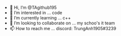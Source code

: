 - 👋 Hi, I’m @TAgithub195
- 👀 I’m interested in ... code
- 🌱 I’m currently learning ... c++
- 💞️ I’m looking to collaborate on ... my schoo's it team
- 📫 How to reach me ... discord: TrungAnh1905#3239

<!---
TAgithub195/TAgithub195 is a ✨ special ✨ repository because its `README.md` (this file) appears on your GitHub profile.
You can click the Preview link to take a look at your changes.
--->
